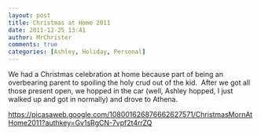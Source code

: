 ```yaml
---
layout: post
title: Christmas at Home 2011
date: 2011-12-25 13:41
author: MrChrister
comments: true
categories: [Ashley, Holiday, Personal]
---
```

We had a Christmas celebration at home because part of being an overbearing parent to spoiling the holy crud out of the kid.  After we got all those present open, we hopped in the car (well, Ashley hopped, I just walked up and got in normally) and drove to Athena.

<a href="https://picasaweb.google.com/108001626876662627571/ChristmasMornAtHome2011?authkey=Gv1sRgCN-7vpf2t4rrZQ">https://picasaweb.google.com/108001626876662627571/ChristmasMornAtHome2011?authkey=Gv1sRgCN-7vpf2t4rrZQ</a>
